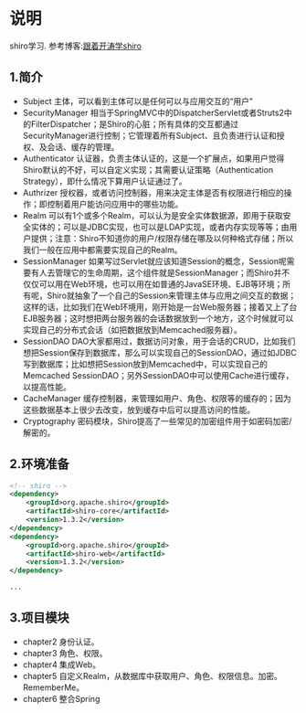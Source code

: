 #   说明

shiro学习.
参考博客:[跟着开涛学shiro](http://jinnianshilongnian.iteye.com/blog/2018936)


##  1.简介

* Subject
  主体，可以看到主体可以是任何可以与应用交互的“用户”
* SecurityManager
  相当于SpringMVC中的DispatcherServlet或者Struts2中的FilterDispatcher；是Shiro的心脏；所有具体的交互都通过SecurityManager进行控制；它管理着所有Subject、且负责进行认证和授权、及会话、缓存的管理。
* Authenticator
  认证器，负责主体认证的，这是一个扩展点，如果用户觉得Shiro默认的不好，可以自定义实现；其需要认证策略（Authentication Strategy），即什么情况下算用户认证通过了。
* Authrizer
  授权器，或者访问控制器，用来决定主体是否有权限进行相应的操作；即控制着用户能访问应用中的哪些功能。
* Realm
  可以有1个或多个Realm，可以认为是安全实体数据源，即用于获取安全实体的；可以是JDBC实现，也可以是LDAP实现，或者内存实现等等；由用户提供；注意：Shiro不知道你的用户/权限存储在哪及以何种格式存储；所以我们一般在应用中都需要实现自己的Realm。
* SessionManager
  如果写过Servlet就应该知道Session的概念，Session呢需要有人去管理它的生命周期，这个组件就是SessionManager；而Shiro并不仅仅可以用在Web环境，也可以用在如普通的JavaSE环境、EJB等环境；所有呢，Shiro就抽象了一个自己的Session来管理主体与应用之间交互的数据；这样的话，比如我们在Web环境用，刚开始是一台Web服务器；接着又上了台EJB服务器；这时想把两台服务器的会话数据放到一个地方，这个时候就可以实现自己的分布式会话（如把数据放到Memcached服务器）。
* SessionDAO
  DAO大家都用过，数据访问对象，用于会话的CRUD，比如我们想把Session保存到数据库，那么可以实现自己的SessionDAO，通过如JDBC写到数据库；比如想把Session放到Memcached中，可以实现自己的Memcached SessionDAO；另外SessionDAO中可以使用Cache进行缓存，以提高性能。
* CacheManager
  缓存控制器，来管理如用户、角色、权限等的缓存的；因为这些数据基本上很少去改变，放到缓存中后可以提高访问的性能。
* Cryptography
  密码模块，Shiro提高了一些常见的加密组件用于如密码加密/解密的。


##  2.环境准备

```xml
<!-- shiro -->
<dependency>
    <groupId>org.apache.shiro</groupId>
    <artifactId>shiro-core</artifactId>
    <version>1.3.2</version>
</dependency>
<dependency>
    <groupId>org.apache.shiro</groupId>
    <artifactId>shiro-web</artifactId>
    <version>1.3.2</version>
</dependency>

...

```

##  3.项目模块

* chapter2
  身份认证。
* chapter3
  角色、权限。
* chapter4
  集成Web。
* chapter5
  自定义Realm，从数据库中获取用户、角色、权限信息。加密。RememberMe。
* chapter6
  整合Spring
